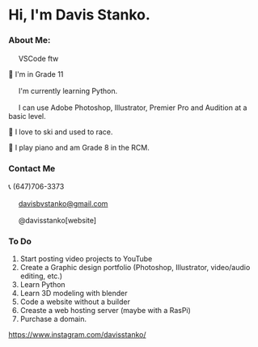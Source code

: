 # Hi, I'm Davis Stanko.

### About Me:

<img height="16" width="16" src="https://simpleicons.org/icons/visualstudiocode.svg" /> VSCode ftw

🏫 I'm in Grade 11

<img height="16" width="16" src="https://simpleicons.org/icons/python.svg" /> I'm currently learning Python.

<img height="16" width="16" src="https://simpleicons.org/icons/adobe.svg" /> I can use Adobe Photoshop, Illustrator, Premier Pro and Audition at a basic level.

🎿 I love to ski and used to race.

🎹 I play piano and am Grade 8 in the RCM.

### Contact Me
📞 (647)706-3373

<img height="16" width="16" src="https://simpleicons.org/icons/gmail.svg" /> davisbvstanko@gmail.com

<img height="16" width="16" src="https://simpleicons.org/icons/instagram.svg" /> @davisstanko[website]

### To Do
1. Start posting video projects to YouTube
2. Create a Graphic design portfolio (Photoshop, Illustrator, video/audio editing, etc.)
3. Learn Python
4. Learn 3D modeling with blender
5. Code a website without a builder
6. Creaste a web hosting server (maybe with a RasPi)
7. Purchase a domain.

https://www.instagram.com/davisstanko/
